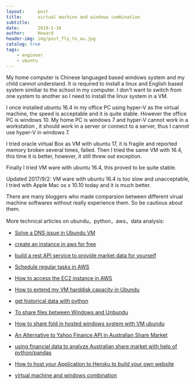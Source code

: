 ```yaml
---
layout:     post
title:      virtual machine and windows combination
subtitle:   
date:       2010-1-16
author:     Howard
header-img: img/post_fly_to_au.jpg
catalog: true
tags:
    - engineer
    - ubuntu
---
```


My home computer is Chinese languaged based windows system and my child cannot understand.  It is required to install a  linux  and English based system similiar to the school in my computer.  I don't want to switch from one system to another so I need to install the linux system in a VM. 

I once installed ubuntu 16.4 in my office PC using hyper-V as the virtual machine, the speed is acceptable and it is quite stable. However the office PC is windows 10.  My home PC is windows 7 and hyper-V cannot work in a workstation , it should work in a server or connect to a server, thus I cannot use hyper-V in windows 7.

I tried oracle virtual Box  as VM with ubuntu 17,  it is  fragile and reported memory broken several times,  failed.
Then I tried the same VM with 16.4, this time it is better,  however, it still threw out exception.

Finally I tried VM ware with ubuntu 16.4, this proved to be quite stable.

Updated 2017/9/2:  VM ware with ubuntu 16.4 is too slow and unacceptable, I tried with Apple Mac os x 10.10 today and it is much better. 

There are many bloggers who made comparsion between different virual machine softwares without really experience them. So be cautious about them.


More technical articles on ubundu，python，aws，data analysis: 

- [Solve a DNS issue in Ubundu VM](http://engineerman.club/2019/01/20/Solve-a-DNS-issue-in-Ubundu-VM/)
- 
  [create an instance in aws for free](http://engineerman.club/2018/11/16/create-an-instance-in-aws-for-free/)

- 
  [build a rest API service to provide market data for yourself](http://engineerman.club/2018/11/16/build-a-rest-API-service-to-provide-market-data-for-yourself/)

- 
  [Schedule regular tasks in AWS](http://engineerman.club/2018/11/16/Schedule-regular-tasks-in-AWS/)

- 
  [How to access the EC2 instance in AWS](http://engineerman.club/2018/11/16/How-to-access-the-EC2-instance-in-AWS/)

- 
  [How to extend my VM harddisk capacity in Ubundu](http://engineerman.club/2018/10/16/How-to-extend-my-VM-harddisk-capacity-in-Ubundu/)

- 
  [get historical data with python](http://engineerman.club/2018/01/22/get-historical-data-with-python/)

- 
  [To share files between Windows and Unbundu](http://engineerman.club/2018/01/20/To-share-files-between-Windows-and-Unbundu/)

- 
  [How to share fold in hosted windows system with VM ubundu](http://engineerman.club/2018/01/20/How-to-share-fold-in-hosted-windows-system-with-VM-ubundu/)

- 
  [An Alternative to Yahoo Finance API in Australian Share Market](http://engineerman.club/2018/01/18/An-Alternative-to-Yahoo-Finance-API-in-Australian-Share-Market/)


- [using financial data to analyze Australian share market with help of python/pandas](http://engineerman.club/2018/01/16/using-financial-data-to-analyze-Australian-share-market-with-help-of-python/)

- 
  [How to host your Application to Heroku to build your own website](http://engineerman.club/2015/01/16/How-to-host-your-Application-to-Heroku-to-build-your-own-website/)

- [virtual machine and windows combination](http://engineerman.club/2010/01/16/virtual-machine-and-windows/)